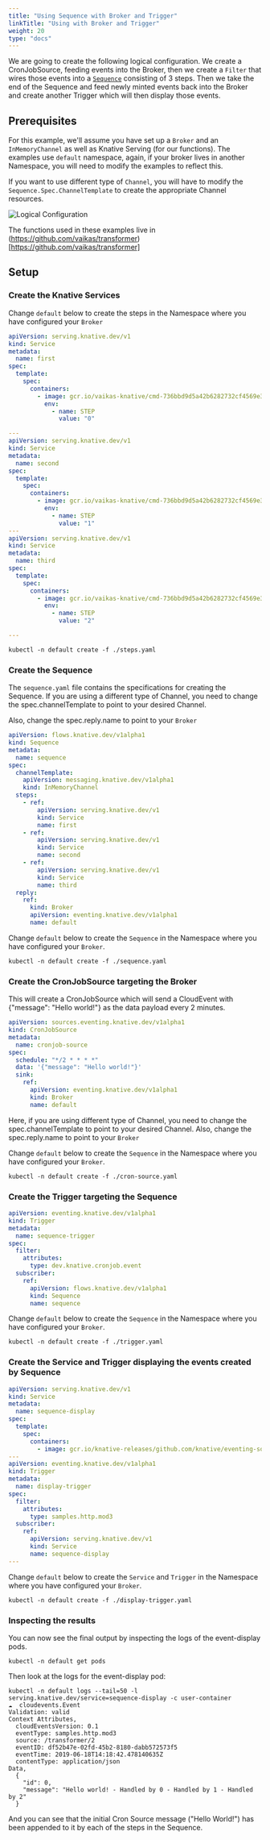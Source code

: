 ```yaml
---
title: "Using Sequence with Broker and Trigger"
linkTitle: "Using with Broker and Trigger"
weight: 20
type: "docs"
---
```


We are going to create the following logical configuration. We create a
CronJobSource, feeding events into the Broker, then we create a `Filter` that
wires those events into a [`Sequence`](../../../sequence.md) consisting of 3
steps. Then we take the end of the Sequence and feed newly minted events back
into the Broker and create another Trigger which will then display those events.

## Prerequisites

For this example, we'll assume you have set up a `Broker` and an
`InMemoryChannel` as well as Knative Serving (for our functions). The examples
use `default` namespace, again, if your broker lives in another Namespace, you
will need to modify the examples to reflect this.

If you want to use different type of `Channel`, you will have to modify the
`Sequence.Spec.ChannelTemplate` to create the appropriate Channel resources.

![Logical Configuration](./sequence-with-broker-trigger.png)

The functions used in these examples live in
(https://github.com/vaikas/transformer)[https://github.com/vaikas/transformer]

## Setup

### Create the Knative Services

Change `default` below to create the steps in the Namespace where you have
configured your `Broker`

```yaml
apiVersion: serving.knative.dev/v1
kind: Service
metadata:
  name: first
spec:
  template:
    spec:
      containers:
        - image: gcr.io/vaikas-knative/cmd-736bbd9d5a42b6282732cf4569e3c0ff@sha256:f069e4e58d6b420d66304d3bbde019160eb12ca17bb98fc3b88e0de5ad2cacd1
          env:
            - name: STEP
              value: "0"

---
apiVersion: serving.knative.dev/v1
kind: Service
metadata:
  name: second
spec:
  template:
    spec:
      containers:
        - image: gcr.io/vaikas-knative/cmd-736bbd9d5a42b6282732cf4569e3c0ff@sha256:f069e4e58d6b420d66304d3bbde019160eb12ca17bb98fc3b88e0de5ad2cacd1
          env:
            - name: STEP
              value: "1"
---
apiVersion: serving.knative.dev/v1
kind: Service
metadata:
  name: third
spec:
  template:
    spec:
      containers:
        - image: gcr.io/vaikas-knative/cmd-736bbd9d5a42b6282732cf4569e3c0ff@sha256:f069e4e58d6b420d66304d3bbde019160eb12ca17bb98fc3b88e0de5ad2cacd1
          env:
            - name: STEP
              value: "2"

---

```

```shell
kubectl -n default create -f ./steps.yaml
```

### Create the Sequence

The `sequence.yaml` file contains the specifications for creating the Sequence.
If you are using a different type of Channel, you need to change the
spec.channelTemplate to point to your desired Channel.

Also, change the spec.reply.name to point to your `Broker`

```yaml
apiVersion: flows.knative.dev/v1alpha1
kind: Sequence
metadata:
  name: sequence
spec:
  channelTemplate:
    apiVersion: messaging.knative.dev/v1alpha1
    kind: InMemoryChannel
  steps:
    - ref:
        apiVersion: serving.knative.dev/v1
        kind: Service
        name: first
    - ref:
        apiVersion: serving.knative.dev/v1
        kind: Service
        name: second
    - ref:
        apiVersion: serving.knative.dev/v1
        kind: Service
        name: third
  reply:
    ref:
      kind: Broker
      apiVersion: eventing.knative.dev/v1alpha1
      name: default
```

Change `default` below to create the `Sequence` in the Namespace where you have
configured your `Broker`.

```shell
kubectl -n default create -f ./sequence.yaml
```

### Create the CronJobSource targeting the Broker

This will create a CronJobSource which will send a CloudEvent with {"message":
"Hello world!"} as the data payload every 2 minutes.

```yaml
apiVersion: sources.eventing.knative.dev/v1alpha1
kind: CronJobSource
metadata:
  name: cronjob-source
spec:
  schedule: "*/2 * * * *"
  data: '{"message": "Hello world!"}'
  sink:
    ref:
      apiVersion: eventing.knative.dev/v1alpha1
      kind: Broker
      name: default
```

Here, if you are using different type of Channel, you need to change the
spec.channelTemplate to point to your desired Channel. Also, change the
spec.reply.name to point to your `Broker`

Change `default` below to create the `Sequence` in the Namespace where you have
configured your `Broker`.

```shell
kubectl -n default create -f ./cron-source.yaml
```

### Create the Trigger targeting the Sequence

```yaml
apiVersion: eventing.knative.dev/v1alpha1
kind: Trigger
metadata:
  name: sequence-trigger
spec:
  filter:
    attributes:
      type: dev.knative.cronjob.event
  subscriber:
    ref:
      apiVersion: flows.knative.dev/v1alpha1
      kind: Sequence
      name: sequence
```

Change `default` below to create the `Sequence` in the Namespace where you have
configured your `Broker`.

```shell
kubectl -n default create -f ./trigger.yaml

```

### Create the Service and Trigger displaying the events created by Sequence

```yaml
apiVersion: serving.knative.dev/v1
kind: Service
metadata:
  name: sequence-display
spec:
  template:
    spec:
      containers:
        - image: gcr.io/knative-releases/github.com/knative/eventing-sources/cmd/event_display
---
apiVersion: eventing.knative.dev/v1alpha1
kind: Trigger
metadata:
  name: display-trigger
spec:
  filter:
    attributes:
      type: samples.http.mod3
  subscriber:
    ref:
      apiVersion: serving.knative.dev/v1
      kind: Service
      name: sequence-display
---

```

Change `default` below to create the `Service` and `Trigger` in the Namespace
where you have configured your `Broker`.

```shell
kubectl -n default create -f ./display-trigger.yaml
```

### Inspecting the results

You can now see the final output by inspecting the logs of the event-display
pods.

```shell
kubectl -n default get pods
```

Then look at the logs for the event-display pod:

```shell
kubectl -n default logs --tail=50 -l serving.knative.dev/service=sequence-display -c user-container
☁️  cloudevents.Event
Validation: valid
Context Attributes,
  cloudEventsVersion: 0.1
  eventType: samples.http.mod3
  source: /transformer/2
  eventID: df52b47e-02fd-45b2-8180-dabb572573f5
  eventTime: 2019-06-18T14:18:42.478140635Z
  contentType: application/json
Data,
  {
    "id": 0,
    "message": "Hello world! - Handled by 0 - Handled by 1 - Handled by 2"
  }
```

And you can see that the initial Cron Source message ("Hello World!") has been
appended to it by each of the steps in the Sequence.
